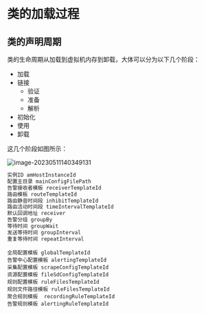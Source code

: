 # 类的加载过程

## 类的声明周期

类的生命周期从加载到虚拟机内存到卸载，大体可以分为以下几个阶段：

- 加载
- 链接
  - 验证
  - 准备
  - 解析
- 初始化
- 使用
- 卸载

这几个阶段如图所示：

![image-20230511140349131](https://gitee.com/stone-98/picture-bed/raw/master/202305111403402.png)























```java
实例ID amHostInstanceId
配置主目录 mainConfigFilePath
告警接收者模板 receiverTemplateId
路由模板 routeTemplateId
路由静音时间段 inhibitTemplateId
路由活动时间段 timeIntervalTemplateId
默认回调地址 receiver
告警分组 groupBy
等待时间 groupWait
发送等待时间 groupInterval
重复等待时间 repeatInterval
```









```text
全局配置模板 globalTemplateId
告警中心配置模板 alertingTemplateId
采集配置模板 scrapeConfigTemplateId
资源配置模板 fileSdConfigTemplateId
规则配置模板 ruleFilesTemplateId
规则文件路径模板 ruleFilesTemplateId
聚合规则模板  recordingRuleTemplateId
告警规则模板 alertingRuleTemplateId
```


